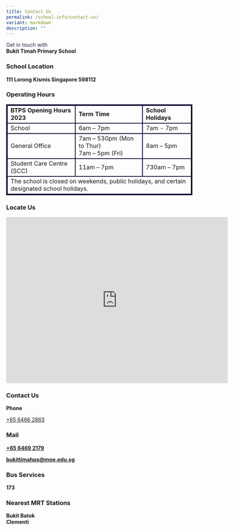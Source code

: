 ```yaml
---
title: Contact Us
permalink: /school-info/contact-us/
variant: markdown
description: ""
---
```

<font color="#232247">Get in touch with</font>  
<strong>Bukit Timah Primary School</strong>

<h3>School Location</h3>
<strong>111 Lorong Kismis Singapore 598112 </strong>


<h3>Operating Hours</h3>

<table style="border:2px solid #0A0B30">
<tbody><tr>
<td style="border:2px solid #0A0B30"><b>BTPS Opening Hours 2023</b> </td><td style="border:2px solid #0A0B30"><b>Term Time</b> </td><td style="border:2px solid #0A0B30"><b>School Holidays</b> </td></tr><tr>
<td style="border:2px solid #0A0B30">School </td><td style="border:2px solid #0A0B30">
6am – 7pm</td><td style="border:2px solid #0A0B30">7am - 7pm </td></tr><tr>
<td style="border:2px solid #0A0B30">General Office</td><td style="border:2px solid #0A0B30">7am – 530pm (Mon to Thur)<br>
7am – 5pm (Fri)</td><td style="border:2px solid #0A0B30">
8am – 5pm </td>
</tr><tr>
<td style="border:2px solid #0A0B30">Student Care Centre (SCC) </td><td style="border:2px solid #0A0B30">
11am – 7pm</td><td style="border:2px solid #0A0B30">730am – 7pm </td></tr><tr>
<td style="border:2px solid #0A0B30" colspan="3">The school is closed on weekends, public holidays, and certain designated school holidays. </td>

 </tr></tbody></table>



<h3>Locate Us</h3>
<iframe loading="lazy" allowfullscreen="" style="border:0;" height="450" width="600" src="https://www.google.com/maps/embed?pb=!1m18!1m12!1m3!1d15954.92572808907!2d103.75644678934874!3d1.3374063802815988!2m3!1f0!2f0!3f0!3m2!1i1024!2i768!4f13.1!3m3!1m2!1s0x31da1064e050a9b1%3A0x8ec97c2703401f79!2sSingapore%20598112!5e0!3m2!1sen!2ssg!4v1700460982636!5m2!1sen!2ssg"></iframe>

<h3>Contact Us</h3>
<strong>Phone </strong>

[+65 6466 2863](tel:+6564662863)

<h3>Mail</h3>

<strong>[+65 6469 2179](tel:+6564692179)

[bukittimahps@moe.edu.sg](mailto:bukittimahps@moe.edu.sg)</strong>

<h3>Bus Services</h3>
<strong>173</strong>

<h3>Nearest MRT Stations</h3>
<strong>
Bukit Batok <br> Clementi </strong>